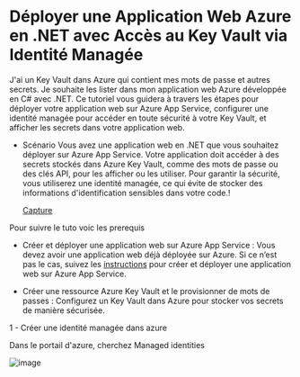 Déployer une Application Web Azure en .NET avec Accès au Key Vault via Identité Managée
=======================================================================================

J'ai un Key Vault dans Azure qui contient mes mots de passe et autres secrets. Je souhaite les lister dans mon application web Azure développée en C# avec .NET. Ce tutoriel vous guidera à travers les étapes pour déployer votre application web sur Azure App Service, configurer une identité managée pour accéder en toute sécurité à votre Key Vault, et afficher les secrets dans votre application web.

- Scénario
  Vous avez une application web en .NET que vous souhaitez déployer sur Azure App Service. Votre application doit accéder à des secrets stockés dans Azure Key Vault, comme des mots de passe ou des clés API, pour les afficher ou les utiliser. Pour garantir la sécurité, vous utiliserez une identité managée, ce qui évite de stocker des informations d'identification sensibles dans votre code.! 

  [Capture](https://github.com/user-attachments/assets/005294fb-092f-43ee-af09-58741797d7a5)

Pour suivre le tuto voic les prerequis

  - Créer et déployer une application web sur Azure App Service : Vous devez avoir une application web déjà déployée sur Azure. Si ce n’est pas le cas, suivez les [instructions](https://learn.microsoft.com/fr-fr/azure/key-vault/general/tutorial-net-create-vault-azure-web-app?tabs=azure-cli#create-a-net-core-app) pour créer et déployer une application web sur Azure App Service.

  - Créer une ressource Azure Key Vault et le provisionner de mots de passes : Configurez un Key Vault dans Azure pour stocker vos secrets de manière sécurisée.


1 - Créer une identité managée dans azure

  Dans le portail d'azure, cherchez Managed identities 

  ![image](https://github.com/user-attachments/assets/ddbe1ae7-579d-4502-b3b1-d09fbbf3e054)
